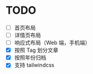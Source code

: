 # TODO

- [ ] 首页布局
- [ ] 详情页布局
- [ ] 响应式布局（Web 端，手机端）
- [x] 按照 Tag 划分文章
- [x] 按照年份归档
- [x] 支持 tailwindcss

